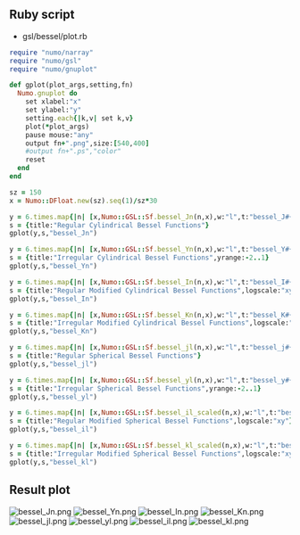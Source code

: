 ## Ruby script

* gsl/bessel/plot.rb

```ruby
require "numo/narray"
require "numo/gsl"
require "numo/gnuplot"

def gplot(plot_args,setting,fn)
  Numo.gnuplot do
    set xlabel:"x"
    set ylabel:"y"
    setting.each{|k,v| set k,v}
    plot(*plot_args)
    pause mouse:"any"
    output fn+".png",size:[540,400]
    #output fn+".ps","color"
    reset
  end
end

sz = 150
x = Numo::DFloat.new(sz).seq(1)/sz*30

y = 6.times.map{|n| [x,Numo::GSL::Sf.bessel_Jn(n,x),w:"l",t:"bessel_J#{n}"]}
s = {title:"Regular Cylindrical Bessel Functions"}
gplot(y,s,"bessel_Jn")

y = 6.times.map{|n| [x,Numo::GSL::Sf.bessel_Yn(n,x),w:"l",t:"bessel_Y#{n}"]}
s = {title:"Irregular Cylindrical Bessel Functions",yrange:-2..1}
gplot(y,s,"bessel_Yn")

y = 6.times.map{|n| [x,Numo::GSL::Sf.bessel_In(n,x),w:"l",t:"bessel_I#{n}"]}
s = {title:"Regular Modified Cylindrical Bessel Functions",logscale:"xy"}
gplot(y,s,"bessel_In")

y = 6.times.map{|n| [x,Numo::GSL::Sf.bessel_Kn(n,x),w:"l",t:"bessel_K#{n}"]}
s = {title:"Irregular Modified Cylindrical Bessel Functions",logscale:"xy"}
gplot(y,s,"bessel_Kn")

y = 6.times.map{|n| [x,Numo::GSL::Sf.bessel_jl(n,x),w:"l",t:"bessel_j#{n}"]}
s = {title:"Regular Spherical Bessel Functions"}
gplot(y,s,"bessel_jl")

y = 6.times.map{|n| [x,Numo::GSL::Sf.bessel_yl(n,x),w:"l",t:"bessel_y#{n}"]}
s = {title:"Irregular Spherical Bessel Functions",yrange:-2..1}
gplot(y,s,"bessel_yl")

y = 6.times.map{|n| [x,Numo::GSL::Sf.bessel_il_scaled(n,x),w:"l",t:"bessel_i#{n}"]}
s = {title:"Regular Modified Spherical Bessel Functions",logscale:"xy"}
gplot(y,s,"bessel_il")

y = 6.times.map{|n| [x,Numo::GSL::Sf.bessel_kl_scaled(n,x),w:"l",t:"bessel_k#{n}"]}
s = {title:"Irregular Modified Spherical Bessel Functions",logscale:"xy"}
gplot(y,s,"bessel_kl")
```

## Result plot

![bessel_Jn.png](https://raw.github.com/ruby-numo/numo-numo-gnuplot-demo/master/gsl/bessel/image/bessel_Jn.png)
![bessel_Yn.png](https://raw.github.com/ruby-numo/numo-numo-gnuplot-demo/master/gsl/bessel/image/bessel_Yn.png)
![bessel_In.png](https://raw.github.com/ruby-numo/numo-numo-gnuplot-demo/master/gsl/bessel/image/bessel_In.png)
![bessel_Kn.png](https://raw.github.com/ruby-numo/numo-numo-gnuplot-demo/master/gsl/bessel/image/bessel_Kn.png)
![bessel_jl.png](https://raw.github.com/ruby-numo/numo-numo-gnuplot-demo/master/gsl/bessel/image/bessel_jl.png)
![bessel_yl.png](https://raw.github.com/ruby-numo/numo-numo-gnuplot-demo/master/gsl/bessel/image/bessel_yl.png)
![bessel_il.png](https://raw.github.com/ruby-numo/numo-numo-gnuplot-demo/master/gsl/bessel/image/bessel_il.png)
![bessel_kl.png](https://raw.github.com/ruby-numo/numo-numo-gnuplot-demo/master/gsl/bessel/image/bessel_kl.png)

